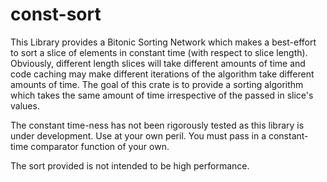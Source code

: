 # const-sort
This Library provides a Bitonic Sorting Network which makes a best-effort to
sort a slice of elements in constant time (with respect to slice length).
Obviously, different length slices will take different amounts of time and code
caching may make different iterations of the algorithm take different amounts of
time. The goal of this crate is to provide a sorting algorithm which takes the
same amount of time irrespective of the passed in slice's values.

The constant time-ness has not been rigorously tested as this library is under
development. Use at your own peril. You must pass in a constant-time comparator
function of your own.

The sort provided is not intended to be high performance.
